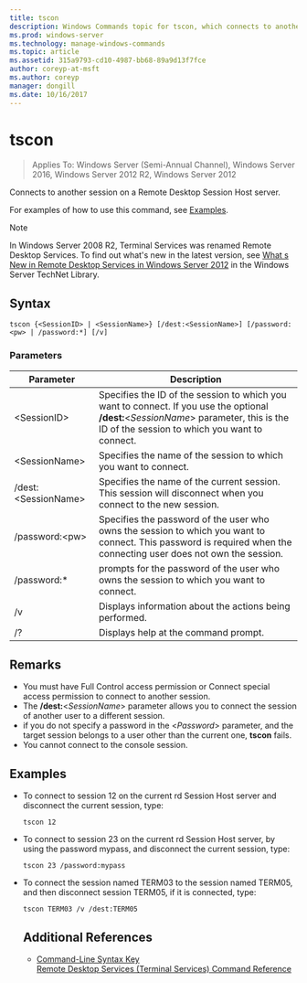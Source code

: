 ```yaml
---
title: tscon
description: Windows Commands topic for tscon, which connects to another session on a Remote Desktop Session Host (rd Session Host) server.
ms.prod: windows-server
ms.technology: manage-windows-commands
ms.topic: article
ms.assetid: 315a9793-cd10-4987-bb68-89a9d13f7fce
author: coreyp-at-msft
ms.author: coreyp
manager: dongill
ms.date: 10/16/2017
---
```

# tscon

>Applies To: Windows Server (Semi-Annual Channel), Windows Server 2016, Windows Server 2012 R2, Windows Server 2012

Connects to another session on a Remote Desktop Session Host server.  

For examples of how to use this command, see [Examples](#BKMK_examples).  

> [!NOTE]  
> In Windows Server 2008 R2, Terminal Services was renamed Remote Desktop Services. To find out what's new in the latest version, see [What s New in Remote Desktop Services in Windows Server 2012](https://technet.microsoft.com/library/hh831527) in the Windows Server TechNet Library.  

## Syntax  
```  
tscon {<SessionID> | <SessionName>} [/dest:<SessionName>] [/password:<pw> | /password:*] [/v]  
```  
### Parameters  

|Parameter|Description|  
|-------|--------|  
|\<SessionID>|Specifies the ID of the session to which you want to connect. If you use the optional **/dest:**<*SessionName*> parameter, this is the ID of the session to which you want to connect.|  
|\<SessionName>|Specifies the name of the session to which you want to connect.|  
|/dest:\<SessionName>|Specifies the name of the current session. This session will disconnect when you connect to the new session.|  
|/password:\<pw>|Specifies the password of the user who owns the session to which you want to connect. This password is required when the connecting user does not own the session.|  
|/password:*|prompts for the password of the user who owns the session to which you want to connect.|  
|/v|Displays information about the actions being performed.|  
|/?|Displays help at the command prompt.|  

## Remarks  
-   You must have Full Control access permission or Connect special access permission to connect to another session.  
-   The **/dest:**<*SessionName*> parameter allows you to connect the session of another user to a different session.  
-   if you do not specify a password in the <*Password*> parameter, and the target session belongs to a user other than the current one, **tscon** fails.  
-   You cannot connect to the console session.  

## <a name=BKMK_examples></a>Examples  
- To connect to session 12 on the current rd Session Host server and disconnect the current session, type:  
  ```  
  tscon 12  
  ```  
- To connect to session 23 on the current rd Session Host server, by using the password mypass, and disconnect the current session, type:  
  ```  
  tscon 23 /password:mypass  
  ```  
- To connect the session named TERM03 to the session named TERM05, and then disconnect session TERM05, if it is connected, type:  
  ```  
  tscon TERM03 /v /dest:TERM05  
  ```  
  ## Additional References  
  - [Command-Line Syntax Key](command-line-syntax-key.md)  
  [Remote Desktop Services (Terminal Services) Command Reference](remote-desktop-services-terminal-services-command-reference.md)  
